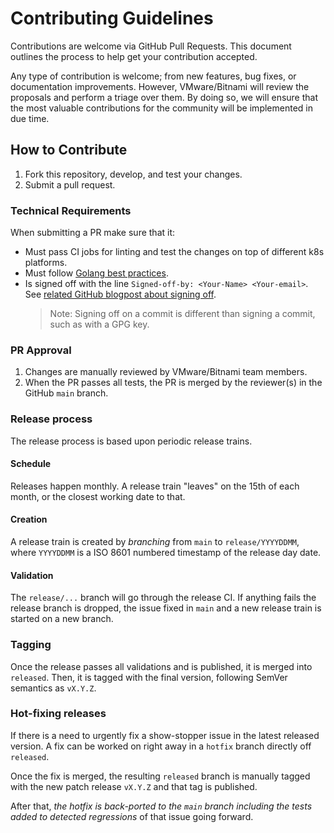 # Contributing Guidelines

Contributions are welcome via GitHub Pull Requests. This document outlines the process to help get your contribution accepted.

Any type of contribution is welcome; from new features, bug fixes, or documentation improvements. However, VMware/Bitnami will review the proposals and perform a triage over them. By doing so, we will ensure that the most valuable contributions for the community will be implemented in due time.

## How to Contribute

1. Fork this repository, develop, and test your changes.
2. Submit a pull request.

### Technical Requirements

When submitting a PR make sure that it:

- Must pass CI jobs for linting and test the changes on top of different k8s platforms.
- Must follow [Golang best practices](https://go.dev/doc/effective_go).
- Is signed off with the line `Signed-off-by: <Your-Name> <Your-email>`. See [related GitHub blogpost about signing off](https://github.blog/changelog/2022-06-08-admins-can-require-sign-off-on-web-based-commits/).
  > Note: Signing off on a commit is different than signing a commit, such as with a GPG key.

### PR Approval

1. Changes are manually reviewed by VMware/Bitnami team members.
2. When the PR passes all tests, the PR is merged by the reviewer(s) in the GitHub `main` branch.

### Release process

The release process is based upon periodic release trains.

#### Schedule

Releases happen monthly. A release train "leaves" on the 15th of each month, or the closest working date to that.
 
#### Creation

A release train is created by *branching* from `main` to `release/YYYYDDMM`, where `YYYYDDMM` is a ISO 8601 numbered timestamp of the release day date.

#### Validation

The `release/...` branch will go through the release CI. If anything fails the release branch is dropped, the issue fixed in `main` and a new release train is started on a new branch.

### Tagging

Once the release passes all validations and is published, it is merged into `released`. Then, it is tagged with the final version, following SemVer semantics as `vX.Y.Z`.

### Hot-fixing releases

If there is a need to urgently fix a show-stopper issue in the latest released version. A fix can be worked on right away in a `hotfix` branch directly off `released`.

Once the fix is merged, the resulting `released` branch is manually tagged with the new patch release `vX.Y.Z` and that tag is published.

After that, *the hotfix is back-ported to the `main` branch including the tests added to detected regressions* of that issue going forward.

